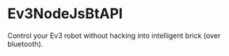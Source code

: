 Ev3NodeJsBtAPI
==============

Control your Ev3 robot without hacking into intelligent brick (over bluetooth).
